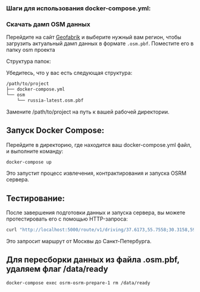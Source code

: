 ### Шаги для использования docker-compose.yml:

### Скачать дамп OSM данных

Перейдите на сайт [Geofabrik](https://download.geofabrik.de/russia.html) и выберите нужный вам регион, чтобы загрузить актуальный дамп данных в формате `.osm.pbf`.
Поместите его в папку osm проекта

Структура папок:

Убедитесь, что у вас есть следующая структура:

```bash
/path/to/project
├── docker-compose.yml
└── osm
    └── russia-latest.osm.pbf

```
Замените /path/to/project на путь к вашей рабочей директории.

## Запуск Docker Compose:

Перейдите в директорию, где находится ваш docker-compose.yml файл, и выполните команду:
```bash
docker-compose up
```

Это запустит процесс извлечения, контрактирования и запуска OSRM сервера.

## Тестирование:

После завершения подготовки данных и запуска сервера, вы можете протестировать его с помощью HTTP-запроса:
```bash
curl "http://localhost:5000/route/v1/driving/37.6173,55.7558;30.3158,59.9398?overview=false"
```

Это запросит маршрут от Москвы до Санкт-Петербурга.

## Для пересборки данных из файла .osm.pbf, удаляем флаг /data/ready

```bash
docker-compose exec osrm-osrm-prepare-1 rm /data/ready
```
